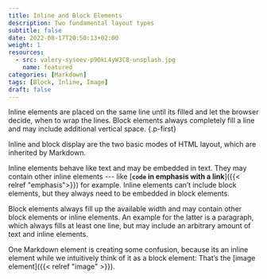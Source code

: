 ```yaml
---
title: Inline and Block Elements
description: Two fundamental layout types
subtitle: false
date: 2022-08-17T20:50:13+02:00
weight: 1
resources:
  - src: valery-sysoev-p9OkL4yW3C8-unsplash.jpg
    name: featured
categories: [Markdown]
tags: [Block, Inline, Image]
draft: false
---
```


Inline elements are placed on the same line until its filled and let the browser decide, when to wrap the lines. Block elements always completely fill a line and may include additional vertical space.
{.p-first} <!--more-->

Inline and block display are the two basic modes of HTML layout, which are inherited by Markdown.

Inline elements behave like text and may be embedded in text. They may contain other inline elements --- like [**`code` in emphasis with a link**]({{< relref "emphasis">}}) for example. Inline elements can’t include block elements, but they always need to be embedded in block elements.

Block elements always fill up the available width and may contain other block elements or inline elements. An example for the latter is a paragraph, which always fills at least one line, but may include an arbitrary amount of text and inline elements.

One Markdown element is creating some confusion, because its an inline element while we intuitively think of it as a block element: That’s the [image element]({{< relref "image" >}}).
